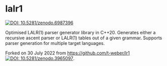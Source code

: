 # lalr1
[![DOI: 10.5281/zenodo.6987396](https://zenodo.org/badge/DOI/10.5281/zenodo.6987396.svg)](https://doi.org/10.5281/zenodo.6987396)

Optimised LALR(1) parser generator library in C++20. Generates either a recursive ascent parser or LALR(1) tables out of a given grammar. Supports parser generation for multiple target languages.

Forked on 30 July 2022 from https://github.com/t-weber/lr1 [![DOI: 10.5281/zenodo.3965097](https://zenodo.org/badge/DOI/10.5281/zenodo.3965097.svg)](https://doi.org/10.5281/zenodo.3965097).

